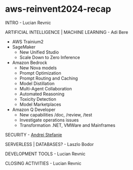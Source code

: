 # aws-reinvent2024-recap

INTRO - Lucian Revnic

ARTIFICIAL INTELLIGENCE | MACHINE LEARNING - Adi Bere

- AWS Trainium2
- SageMaker
  - New Unified Studio
  - Scale Down to Zero Inference
- Amazon Bedrock
  - New Nova models
  - Prompt Optimization
  - Prompt Routing and Caching
  - Model Distillation
  - Multi-Agent Collaboration
  - Automated Reasoning
  - Toxicity Detection
  - Model Marketplaces
- Amazon Q Developer
  - New capabilities /doc, /review, /test
  - Investigate operations issues
  - Transformation .NET, VMWare and Mainframes

SECURITY - [Andrei Stefanie](https://github.com/AndreiStefanie)

SERVERLESS | DATABASES? - Laszlo Bodor

DEVELOPMENT TOOLS - Lucian Revnic

CLOSING ACTIVITIES - Lucian Revnic
